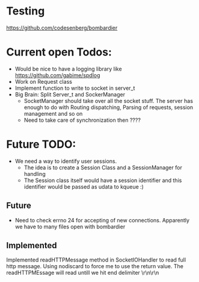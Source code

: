 # Testing
https://github.com/codesenberg/bombardier

# Current open Todos:
- Would be nice to have a logging library like https://github.com/gabime/spdlog
- Work on Request class
- Implement function to write to socket in server_t
- Big Brain: Split Server_t and SockerManager
  - SocketManager should take over all the socket stuff. The server has enough to do with Routing dispatching, Parsing of requests, session management and so on
  - Need to take care of synchronization then ????

# Future TODO:
- We need a way to identify user sessions.
  - The idea is to create a Session Class and a SessionManager for handling
  - The Session class itself would have a session identifier and this identifier would be passed as udata to kqueue :)


## Future
- Need to check errno 24 for accepting of new connections. Apparently we have to many files open with bombardier


## Implemented
Implemented readHTTPMessage method in SocketIOHandler to read full http message.
Using nodiscard to force me to use the return value.
The readHTTPMEssage will read untill we hit end delimiter \r\n\r\n

